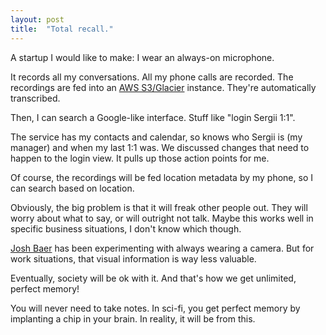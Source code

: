```yaml
---
layout: post
title:  "Total recall."
---
```


A startup I would like to make: I wear an always-on microphone. 

It records all my conversations. All my phone calls are recorded. The recordings are fed into an [AWS S3/Glacier](https://aws.amazon.com/products/storage/) instance. They're automatically transcribed.

Then, I can search a Google-like interface. Stuff like "login Sergii 1:1".

The service has my contacts and calendar, so knows who Sergii is (my manager) and when my last 1:1 was. We discussed changes that need to happen to the login view. It pulls up those action points for me. 

Of course, the recordings will be fed location metadata by my phone, so I can search based on location.

Obviously, the big problem is that it will freak other people out. They will worry about what to say, or will outright not talk. Maybe this works well in specific business situations, I don't know which though.

[Josh Baer](https://www.linkedin.com/in/joshuabaer) has been experimenting with always wearing a camera. But for work situations, that visual information is way less valuable.

Eventually, society will be ok with it. And that's how we get unlimited, perfect memory! 

You will never need to take notes. In sci-fi, you get perfect memory by implanting a chip in your brain. In reality, it will be from this.

